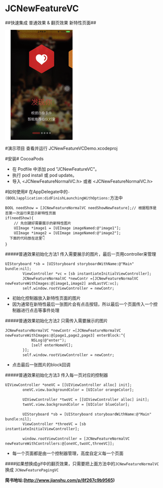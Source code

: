 # JCNewFeatureVC
##快速集成 普通效果 & 翻页效果 新特性页面##

![](https://github.com/DreamCatcherJ/JCNewFeatureVC/blob/master/demo.gif?raw=true)

#演示项目
查看并运行 JCNewFeatureVCDemo.xcodeproj

#安装#
CocoaPods

- 在 Podfile 中添加 pod "JCNewFeatureVC"。
- 执行 pod install 或 pod update。
- 导入 \<JCNewFeatureNormalVC.h\> 或者 \<JCNewFeatureNormalVC.h\>

#如何使用#
在AppDelegate中的`- (BOOL)application:didFinishLaunchingWithOptions:`方法中

```
BOOL needShow = [JCNewFeatureNormalVC needShowNewFeature];// 根据程序是否第一次运行来显示新特性页面
if(needShow){
    // 先创建好需要展示的新特性图片
    UIImage *image1 = [UIImage imageNamed:@"image1"];
    UIImage *image2 = [UIImage imageNamed:@"image2"];
  下面的代码放在这里👇
}
```

#####普通效果初始化方法1
传入需要展示的图片，最后一页用controller来管理

```
UIStoryboard *sb = [UIStoryboard storyboardWithName:@"Main" bundle:nil];
        ViewController *vc = [sb instantiateInitialViewController];
        JCNewFeatureNormalVC *newContr =[JCNewFeatureNormalVC newFeatureWithImages:@[image1,image2] andLastVC:vc];
        self.window.rootViewController = newContr;
```

- 初始化控制器放入新特性页面的图片
- 因为通常在新特性最后一张图片会有点击按钮，所以最后一个页面传入一个控制器进行点击等事件处理

#####普通效果初始化方法2
只需传入需要展示的图片

```
JCNewFeatureNormalVC *newContr =[JCNewFeatureNormalVC newFeatureWithImages:@[page1,page2,page3] enterBlock:^{
            NSLog(@"enter");
            [self enterHomeVC];
        }];
        self.window.rootViewController = newContr;
```
- 点击最后一张图片的block回调

#####普通效果初始化方法3
传入每一页对应的控制器

```
UIViewController *oneVC = [[UIViewController alloc] init];
        oneVC.view.backgroundColor = [UIColor orangeColor];
        
        UIViewController *twoVC = [[UIViewController alloc] init];
        twoVC.view.backgroundColor = [UIColor blueColor];
        
        UIStoryboard *sb = [UIStoryboard storyboardWithName:@"Main" bundle:nil];
        ViewController *threeVC = [sb instantiateInitialViewController];
        
        window.rootViewController = [JCNewFeatureNormalVC newFeatureWithControllers:@[oneVC,twoVC,threeVC]];
```
- 每一个页面都是由一个控制器管理，高度自定义每一个页面

####如果想换成gif中的翻页效果，只需要把上面方法中的`JCNewFeatureNormalVC` 换成 `JCNewFeaturePagingVC `

<b>简书地址:[http://www.jianshu.com/p/8f267c9b9565)